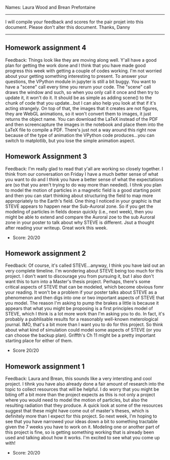 Names: Laura Wood and Brean Prefontaine

------

I will compile your feedback and scores for the pair projet into this document. Please don't alter this document.
Thanks, Danny

------

## Homework assignment 4

Feedback: Things look like they are moving along well. Y'all have a good plan for getting the work done and I think that you have made good progress this week with getting a couple of codes working. I'm not worried about your getting something interesting to present. To answer your questions, the VPython module in jupyter is still a bit buggy. You want to have a "scene" call every time you rerurn your code. The "scene" call draws the window and such, so when you only call it once and then try to update it, it won't do it. It should be as simple as adding scene() to the chunk of code that you update...but I can also help you look at that if it's acting strangely. On top of that, the images that it creates are not figures, they are WebGL animations, so it won't convert them to images, it just returns the object name. You can download the LaTeX instead of the PDF and then screencapture the images in the notebook and place them into the LaTeX file to compile a PDF. There's just not a way around this right now because of the type of animation the VPython code produces...you can switch to matplotlib, but you lose the simple animation aspect.

## Homework Assignment 3

Feedback: I'm really glad to read that y'all are working so closely together. I think from our conversation on Friday I have a much better sense of what you want to do and I think you have a better sense of what the expectations are (so that you aren't trying to do way more than needed). I tihnk you plan to model the motion of particles in a magnetic field is a good starting point and then you can start thinking about structuring the field to map more appropriately to the Earth's field. One thing I noticed in your graphic is that STEVE appears to happen near the Sub-Auroral zone. So if you get the modeling of particles in fields doesn quickly (i.e., next week), then you might be able to extend and compare the Auroral zoe to the sub Auroral zone in your poster to talk about why STEVE is different. Jsut a thought after reading your writeup. Great work this week.

* Score: 20/20

## Homework assignment 2

Feedback: Of course, it's called STEVE...anyway, I think you have laid out an very complete timeline. I'm wondering about STEVE being too much for this project. I don't want to discourage you from pursuing it, but I also don't want this to turn into a Master's thesis project. Perhaps, there's some critical aspects of STEVE that can be modeled, which become obvious fomr your reading. It won't be a problem if your poster talks about STEVE as a phenomenon and then digs into one or two important aspects of STEVE that you model. The reason I'm asking to pump the brakes a little is because it appears that what you might be proposing is a first principles model of STEVE, which I think is a lot more work than I'm asking you to do. In fact, it's probably a pubhlisable results for a reasonably well-known meterological journal. IMO, that's a bit more than I want you to do for this project. So think about what kind of simulation could model some aspects of STEVE (or you can choose the backup plan). Griffth's Ch 11 might be a pretty important starting place for either of them.

* Score 20/20


## Homework assignment 1

Feedback: Laura and Brean, this sounds like a very intersting and cool project. I tihnk you have also already done a fair amount of research into the topic to collect resources that will be helpful. I do worry that you might be biting off a bit more than the project expects as this is not only a project where you would need to model the motion of particles, but also the resulting radiation that they produce. A quick look at some of the resources suggest that these might have come out of master's theses, which is definitely more than I expect for this project. So next week, I'm hoping to see that you have narrowed your ideas down a bit to something tractable given the 7 weeks you have to work on it. Modeling one or another part of this project is fine, so is getting something working that is already been used and talking about how it works. I'm excited to see what you come up with!

* Score: 20/20
